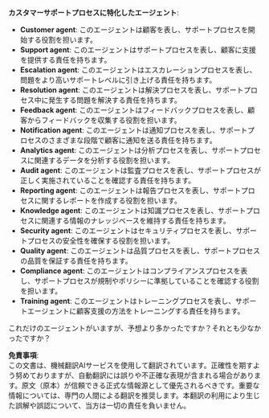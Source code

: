 **カスタマーサポートプロセスに特化したエージェント**:

- **Customer agent**: このエージェントは顧客を表し、サポートプロセスを開始する役割を担います。
- **Support agent**: このエージェントはサポートプロセスを表し、顧客に支援を提供する責任を持ちます。
- **Escalation agent**: このエージェントはエスカレーションプロセスを表し、問題をより高いサポートレベルに引き上げる責任を持ちます。
- **Resolution agent**: このエージェントは解決プロセスを表し、サポートプロセス中に発生する問題を解決する責任を持ちます。
- **Feedback agent**: このエージェントはフィードバックプロセスを表し、顧客からフィードバックを収集する役割を担います。
- **Notification agent**: このエージェントは通知プロセスを表し、サポートプロセスのさまざまな段階で顧客に通知を送る責任を持ちます。
- **Analytics agent**: このエージェントは分析プロセスを表し、サポートプロセスに関連するデータを分析する役割を担います。
- **Audit agent**: このエージェントは監査プロセスを表し、サポートプロセスが正しく実施されていることを確認する責任を持ちます。
- **Reporting agent**: このエージェントは報告プロセスを表し、サポートプロセスに関するレポートを作成する役割を担います。
- **Knowledge agent**: このエージェントは知識プロセスを表し、サポートプロセスに関連する情報のナレッジベースを維持する責任を持ちます。
- **Security agent**: このエージェントはセキュリティプロセスを表し、サポートプロセスの安全性を確保する役割を担います。
- **Quality agent**: このエージェントは品質プロセスを表し、サポートプロセスの品質を保証する責任を持ちます。
- **Compliance agent**: このエージェントはコンプライアンスプロセスを表し、サポートプロセスが規制やポリシーに準拠していることを確認する役割を担います。
- **Training agent**: このエージェントはトレーニングプロセスを表し、サポートエージェントに顧客支援の方法をトレーニングする責任を持ちます。

これだけのエージェントがいますが、予想より多かったですか？それとも少なかったですか？

**免責事項**:  
この文書は、機械翻訳AIサービスを使用して翻訳されています。正確性を期すよう努めておりますが、自動翻訳には誤りや不正確な表現が含まれる場合があります。原文（原本）が信頼できる正式な情報源として優先されるべきです。重要な情報については、専門の人間による翻訳を推奨します。本翻訳の利用により生じた誤解や誤認について、当方は一切の責任を負いません。